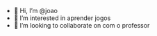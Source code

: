 - 👋 Hi, I’m @joao
- 👀 I’m interested in  aprender  jogos
- 💞️ I’m looking to collaborate on com o professor  
<!---
joaozinhodlc/joaozinhodlc is a ✨ special ✨ repository because its `README.md` (this file) appears on your GitHub profile
You can click the Preview link to take a look at your changes.
--->
